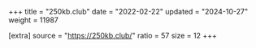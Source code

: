 +++
title = "250kb.club"
date = "2022-02-22"
updated = "2024-10-27"
weight = 11987

[extra]
source = "https://250kb.club/"
ratio = 57
size = 12
+++
